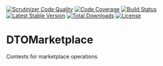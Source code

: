 [![Scrutinizer Code Quality](https://scrutinizer-ci.com/g/GFG/dto-marketplace/badges/quality-score.png?b=master)](https://scrutinizer-ci.com/g/GFG/dto-marketplace/?branch=master)
[![Code Coverage](https://scrutinizer-ci.com/g/GFG/dto-marketplace/badges/coverage.png?b=master)](https://scrutinizer-ci.com/g/GFG/dto-marketplace/?branch=master)
[![Build Status](https://scrutinizer-ci.com/g/GFG/dto-marketplace/badges/build.png?b=master)](https://scrutinizer-ci.com/g/GFG/dto-marketplace/?branch=master)
[![Latest Stable Version](https://poser.pugx.org/gfg/dto-marketplace/v/stable)](https://packagist.org/packages/gfg/dto-marketplace)
[![Total Downloads](https://poser.pugx.org/gfg/dto-marketplace/downloads)](https://packagist.org/packages/gfg/dto-marketplace)
[![License](https://poser.pugx.org/gfg/dto-marketplace/license)](https://packagist.org/packages/gfg/dto-marketplace)

# DTOMarketplace
Contexts for marketplace operations
